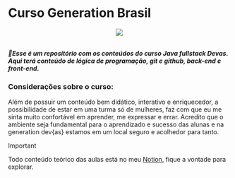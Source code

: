 # Curso Generation Brasil

<div align="center">
  <img src="https://github.com/user-attachments/assets/81843f41-004f-420a-b344-19c1ab231eb3"/>
</div><br>

***:dizzy:Esse é um repositório com os conteúdos do curso Java fullstack Devas.<br> Aqui terá conteúdo de lógica de programação, git e github, back-end e front-end.***

### Considerações sobre o curso:
Além de possuir um conteúdo bem didático, interativo e enriquecedor, a possibilidade de estar em uma turma só de mulheres, faz com que eu me sinta muito confortável em aprender, me expressar e errar. Acredito que o ambiente seja fundamental para o aprendizado e sucesso das alunas e na generation dev{as} estamos em um local seguro e acolhedor para tanto.

> [!IMPORTANT]
> Todo conteúdo teórico das aulas está no meu [Notion](https://www.notion.so/Generation-17ba8a4d7064807e8ea3c18bb6601732?pvs=4), fique a vontade para explorar.
